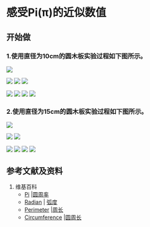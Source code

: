 ﻿# 感受Pi(π)的近似数值

## 开始做

### 1.使用直径为10cm的圆木板实验过程如下图所示。

![](/images/欧几里得几何/圆周率和三角函数/感受π的近似数值/1a0.jpg)

![](/images/欧几里得几何/圆周率和三角函数/感受π的近似数值/1a1.jpg)
![](/images/欧几里得几何/圆周率和三角函数/感受π的近似数值/1a2.jpg)
![](/images/欧几里得几何/圆周率和三角函数/感受π的近似数值/1a3.jpg)

![](/images/欧几里得几何/圆周率和三角函数/感受π的近似数值/1a4.jpg)
![](/images/欧几里得几何/圆周率和三角函数/感受π的近似数值/1a5.jpg)
![](/images/欧几里得几何/圆周率和三角函数/感受π的近似数值/1a6.jpg)
![](/images/欧几里得几何/圆周率和三角函数/感受π的近似数值/1a7.jpg)

### 2.使用直径为15cm的圆木板实验过程如下图所示。

![](/images/欧几里得几何/圆周率和三角函数/感受π的近似数值/2a0.jpg)

![](/images/欧几里得几何/圆周率和三角函数/感受π的近似数值/2a1.jpg)
![](/images/欧几里得几何/圆周率和三角函数/感受π的近似数值/2a2.jpg)

![](/images/欧几里得几何/圆周率和三角函数/感受π的近似数值/2a3.jpg)
![](/images/欧几里得几何/圆周率和三角函数/感受π的近似数值/2a4.jpg)
![](/images/欧几里得几何/圆周率和三角函数/感受π的近似数值/2a5.jpg)
![](/images/欧几里得几何/圆周率和三角函数/感受π的近似数值/2a6.jpg)

## 参考文献及资料

1. 维基百科
	- [Pi](https://en.wikipedia.org/wiki/Pi) |[圆周率](https://zh.wikipedia.org/wiki/%E5%9C%93%E5%91%A8%E7%8E%87) 
	- [Radian](https://en.wikipedia.org/wiki/Radian) | [弧度](https://zh.wikipedia.org/wiki/%E5%BC%A7%E5%BA%A6) 
	- [Perimeter](https://en.wikipedia.org/wiki/Perimeter) |[周长](https://zh.wikipedia.org/wiki/周长) 
	- [Circumference](https://en.wikipedia.org/wiki/Circumference) |[圆周长](https://zh.wikipedia.org/wiki/圓周) 	


